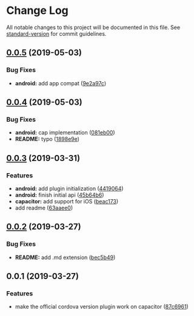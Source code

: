 # Change Log

All notable changes to this project will be documented in this file. See [standard-version](https://github.com/conventional-changelog/standard-version) for commit guidelines.

<a name="0.0.5"></a>
## [0.0.5](https://github.com/stewwan/capacitor-intercom/compare/v0.0.4...v0.0.5) (2019-05-03)


### Bug Fixes

* **android:** add app compat ([9e2a97c](https://github.com/stewwan/capacitor-intercom/commit/9e2a97c))



<a name="0.0.4"></a>
## [0.0.4](https://github.com/stewwan/capacitor-intercom/compare/v0.0.3...v0.0.4) (2019-05-03)


### Bug Fixes

* **android:** cap implementation ([081eb00](https://github.com/stewwan/capacitor-intercom/commit/081eb00))
* **README:** typo ([1898e9e](https://github.com/stewwan/capacitor-intercom/commit/1898e9e))



<a name="0.0.3"></a>
## [0.0.3](https://github.com/stewwan/capacitor-intercom/compare/v0.0.2...v0.0.3) (2019-03-31)


### Features

* **android:** add plugin initialization ([4419064](https://github.com/stewwan/capacitor-intercom/commit/4419064))
* **android:** finish initial api ([45b64b6](https://github.com/stewwan/capacitor-intercom/commit/45b64b6))
* **capacitor:** add support for iOS ([beac173](https://github.com/stewwan/capacitor-intercom/commit/beac173))
* add readme ([63aaee0](https://github.com/stewwan/capacitor-intercom/commit/63aaee0))



<a name="0.0.2"></a>
## [0.0.2](https://github.com/stewwan/capacitor-intercom/compare/v0.0.1...v0.0.2) (2019-03-27)


### Bug Fixes

* **README:** add .md extension ([bec5b49](https://github.com/stewwan/capacitor-intercom/commit/bec5b49))



<a name="0.0.1"></a>
## 0.0.1 (2019-03-27)


### Features

* make the official cordova version plugin work on capacitor ([87c6961](https://github.com/stewwan/capacitor-intercom/commit/87c6961))
